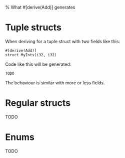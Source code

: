 % What #[derive(Add)] generates

# Tuple structs

When deriving for a tuple struct with two fields like this:

```
#[derive(Add)]
struct MyInts(i32, i32)
```
Code like this will be generated:

```
TODO
```

The behaviour is similar with more or less fields.



# Regular structs

TODO

# Enums

TODO
